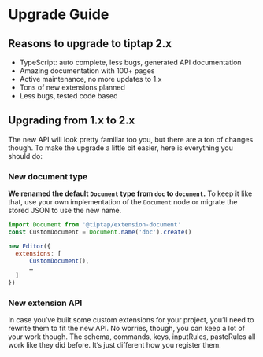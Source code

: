 # Upgrade Guide

## Reasons to upgrade to tiptap 2.x

- TypeScript: auto complete, less bugs, generated API documentation
- Amazing documentation with 100+ pages
- Active maintenance, no more updates to 1.x
- Tons of new extensions planned
- Less bugs, tested code based

## Upgrading from 1.x to 2.x

The new API will look pretty familiar too you, but there are a ton of changes though. To make the upgrade a little bit easier, here is everything you should do:

### New document type

**We renamed the default `Document` type from `doc` to `document`.** To keep it like that, use your own implementation of the `Document` node or migrate the stored JSON to use the new name.

```js
import Document from '@tiptap/extension-document'
const CustomDocument = Document.name('doc').create()

new Editor({
  extensions: [
      CustomDocument(),
      …
  ]
})
```

### New extension API

In case you’ve built some custom extensions for your project, you’ll need to rewrite them to fit the new API. No worries, though, you can keep a lot of your work though. The schema, commands, keys, inputRules, pasteRules all work like they did before. It’s just different how you register them.
